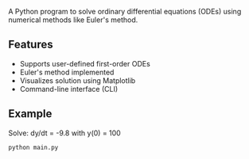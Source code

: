 A Python program to solve ordinary differential equations (ODEs) using numerical methods like Euler's method.

## Features
- Supports user-defined first-order ODEs
- Euler's method implemented
- Visualizes solution using Matplotlib
- Command-line interface (CLI)

## Example
Solve: dy/dt = -9.8 with y(0) = 100

```bash
python main.py